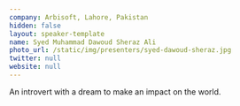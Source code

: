 ```yaml
---
company: Arbisoft, Lahore, Pakistan
hidden: false
layout: speaker-template
name: Syed Muhammad Dawoud Sheraz Ali
photo_url: /static/img/presenters/syed-dawoud-sheraz.jpg
twitter: null
website: null
---
```


An introvert with a dream to make an impact on the world.
